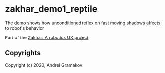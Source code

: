 # zakhar_demo1_reptile
The demo shows how unconditioned reflex on fast moving shadows affects to robot's behavior

Part of the [Zakhar: A robotics UX project](https://github.com/an-dr/zakhar)

## Copyrights

Copyright (c) 2020, Andrei Gramakov
